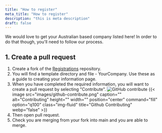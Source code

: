 ```yaml
---
title: "How to register"
meta_title: "How to register"
description: "this is meta description"
draft: false
---
```


We would love to get your Australian based company listed here! In order to do that though, you'll need to follow our process.

## 1. Create a pull request
1. Create a fork of the [Registrations](https://github.com/CyberAnode/Registrations) repository.
2. You will find a template directory and file - YourCompany. Use these as a guide to creating your information page.
3. When you have completed the required information, you will want to create a pull request by selecting "Contribute". 
   ![GitHub contribute](/images/github-contribute.png)
   {{< image src="images/github-contribute.png" caption="" alt="Contributing" height="" width="" position="center" command="fill" option="q100" class="img-fluid" title="Github Contributing"  webp="false" >}}
4. Then open pull request.
5. Check you are merging from your fork into main and you are able to merge.